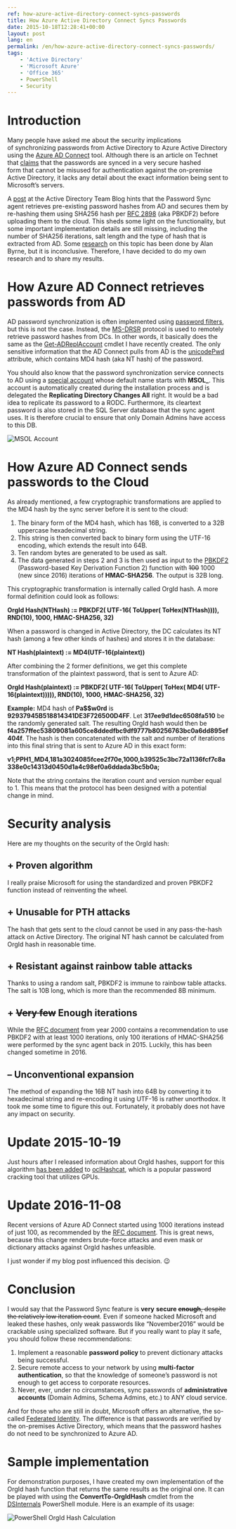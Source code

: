 ```yaml
---
ref: how-azure-active-directory-connect-syncs-passwords
title: How Azure Active Directory Connect Syncs Passwords
date: 2015-10-18T12:28:41+00:00
layout: post
lang: en
permalink: /en/how-azure-active-directory-connect-syncs-passwords/
tags:
    - 'Active Directory'
    - 'Microsoft Azure'
    - 'Office 365'
    - PowerShell
    - Security
---
```


# Introduction 

Many people have asked me about the&nbsp;security implications of&nbsp;synchronizing passwords from&nbsp;Active Directory to Azure Active Directory using the [Azure AD Connect](https://www.microsoft.com/en-us/download/details.aspx?id=47594) tool. Although there is an article on Technet that [claims](https://technet.microsoft.com/en-us/library/dn246918.aspx) that the&nbsp;passwords are synced in&nbsp;a very secure hashed form&nbsp;that cannot be misused for authentication against the on-premise Active Directory, it lacks any detail about the exact information being sent to Microsoft’s servers.

A [post](https://blogs.technet.com/b/ad/archive/2014/06/28/aad-password-sync-encryption-and-and-fips-compliance.aspx) at the Active Directory Team Blog hints that the Password Sync agent retrieves pre-existing password hashes from AD and secures them by re-hashing them using SHA256 hash per [RFC 2898](https://www.ietf.org/rfc/rfc2898.txt) (aka PBKDF2) before uploading them to the cloud. This sheds some light on the functionality, but some important implementation details are still missing, including the number of SHA256 iterations, salt length and the type of hash that is extracted from AD. Some [research](https://www.cogmotive.com/blog/office-365-tips/how-secure-is-dirsync-with-password-synchronisation) on this topic has been done by Alan Byrne, but it is inconclusive. Therefore, I have decided to do my own research and to share my results.

# How Azure AD Connect retrieves passwords from AD

AD password synchronization is often implemented using [password filters](https://msdn.microsoft.com/en-us/library/windows/desktop/ms721882(v=vs.85).aspx), but this is not the case. Instead, the [MS-DRSR](https://msdn.microsoft.com/en-us/library/cc228086.aspx "MS-DRSR") protocol is used to remotely retrieve password hashes from DCs. In other words, it basically does the same as the [Get-ADReplAccount](https://www.dsinternals.com/en/retrieving-active-directory-passwords-remotely/) cmdlet I have recently created. The only sensitive information that the AD Connect pulls from AD is the [unicodePwd](https://msdn.microsoft.com/en-us/library/cc220961.aspx) attribute, which contains MD4 hash (aka NT hash) of the password.

You should also know that the password synchronization service connects to AD using a [special account](https://azure.microsoft.com/en-us/documentation/articles/active-directory-aadconnect-accounts-permissions/#custom-settings-installation) whose default name starts with **MSOL\_**. This account is automatically created during the installation process and is delegated the **Replicating Directory Changes All** right. It would be a bad idea to replicate its password to a RODC. Furthermore, its cleartext password is also stored in the SQL Server database that the sync agent uses. It is therefore crucial to ensure that only Domain Admins have access to this DB.

![MSOL Account](/wp-content/uploads/msol_account.png)

# How Azure AD Connect sends passwords to the Cloud

As already mentioned, a few cryptographic transformations are applied to the MD4 hash by the sync server before it is sent to the cloud:

1. The binary form of the MD4 hash, which has 16B, is converted to a 32B uppercase hexadecimal string.
2. This string is then converted back to binary form using the UTF-16 encoding, which extends the result into 64B.
3. Ten random bytes are generated to be used as salt.
4. The data generated in steps 2 and 3 is then used as input to the [PBKDF2](https://en.wikipedia.org/wiki/PBKDF2 "PBKDF2") (Password-based Key Derivation Function 2) function with <del>100</del> 1000 (new since 2016) iterations of **HMAC-SHA256**. The output is 32B long.

This cryptographic transformation is internally called OrgId hash. A more formal definition could look as follows:

**OrgId Hash(NTHash) := PBKDF2( UTF-16( ToUpper( ToHex(NTHash)))), RND(10), 1000, HMAC-SHA256, 32)**

When a password is changed in Active Directory, the DC calculates its NT hash (among a few other kinds of hashes) and stores it in the database:

**NT Hash(plaintext) := MD4(UTF-16(plaintext))**

After combining the 2 former definitions, we get this complete transformation of the plaintext password, that is sent to Azure AD:

**OrgId Hash(plaintext) := PBKDF2( UTF-16( ToUpper( ToHex( MD4( UTF-16(plaintext))))), RND(10), 1000, HMAC-SHA256, 32)**

**Example:** MD4 hash of **Pa$$w0rd** is **92937945B518814341DE3F726500D4FF**. Let **317ee9d1dec6508fa510** be the randomly generated salt. The resulting OrgId hash would then be  
**f4a257ffec53809081a605ce8ddedfbc9df9777b80256763bc0a6dd895ef404f**. The hash is then concatenated with the salt and number of iterations into this final string that is sent to Azure AD in this exact form:

**v1;PPH1\_MD4,181a3024085fcee2f70e,1000,b39525c3bc72a1136fcf7c8a338e0c14313d0450d1a4c98ef0a6ddada3bc5b0a;**

Note that the string contains the iteration count and version number equal to 1. This means that the protocol has been designed with a potential change in mind.

# Security analysis

Here are my thoughts on the security of the OrgId hash:

## + Proven algorithm

I really praise Microsoft for using the standardized and proven PBKDF2 function instead of reinventing the wheel.

## + Unusable for PTH attacks

The hash that gets sent to the cloud cannot be used in any pass-the-hash attack on Active Directory. The original NT hash cannot be calculated from OrgId hash in reasonable time.

## + Resistant against rainbow table attacks

Thanks to using a random salt, PBKDF2 is immune to rainbow table attacks. The salt is 10B long, which is more than the recommended 8B minimum.

## + <del>Very few</del> Enough iterations

While the [RFC document](https://www.ietf.org/rfc/rfc2898.txt "PKCS #5: Password-Based Cryptography Specification") from year 2000 contains a recommendation to use PBKDF2 with at least 1000 iterations, only 100 iterations of HMAC-SHA256 were performed by the sync agent back in 2015. Luckily, this has been changed sometime in 2016.

## – Unconventional expansion

The method of expanding the 16B NT hash into 64B by converting it to hexadecimal string and re-encoding it using UTF-16 is rather unorthodox. It took me some time to figure this out. Fortunately, it probably does not have any impact on security.

# Update 2015-10-19

Just hours after I released information about OrgId hashes, support for this algorithm [has been added](https://hashcat.net/trac/ticket/669) to [oclHashcat](https://hashcat.net/oclhashcat/), which is a popular password cracking tool that utilizes GPUs.

# Update 2016-11-08

Recent versions of Azure AD Connect started using 1000 iterations instead of just 100, as recommended by the [RFC document](https://www.ietf.org/rfc/rfc2898.txt "PKCS #5: Password-Based Cryptography Specification"). This is great news, because this change renders brute-force attacks and even mask or dictionary attacks against OrgId hashes unfeasible.

I just wonder if my blog post influenced this decision. 😉

# Conclusion

I would say that the Password Sync feature is **very** **secure <del>enough</del>**<del>, despite the relatively low iteration count</del>. Even if someone hacked Microsoft and leaked these hashes, only weak passwords like “November2016” would be crackable using specialized software. But if you really want to play it safe, you should follow these recommendations:

1. Implement a reasonable **password policy** to prevent dictionary attacks being successful.
2. Secure remote access to your network by using **multi-factor authentication**, so that the knowledge of someone’s password is not enough to get access to corporate resources.
3. Never, ever, under no circumstances, sync passwords of **administrative accounts** (Domain Admins, Schema Admins, etc.) to ANY cloud service.

And for those who are still in doubt, Microsoft offers an alternative, the so-called [Federated Identity](https://support.office.com/en-us/article/Understanding-Office-365-identity-and-Azure-Active-Directory-06a189e7-5ec6-4af2-94bf-a22ea225a7a9#BK_Federated). The difference is that passwords are verified by the on-premises Active Directory, which means that the password hashes do not need to be synchronized to Azure AD.

# Sample implementation

For demonstration purposes, I have created my own implementation of the OrgId hash function that returns the same results as the original one. It can be played with using the **ConvertTo-OrgIdHash** cmdlet from the [DSInternals](https://www.dsinternals.com/en/downloads/) PowerShell module. Here is an example of its usage:

![PowerShell OrgId Hash Calculation](/wp-content/uploads/2015/01/ps_orgidhash.png)